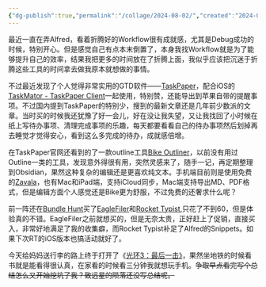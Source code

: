 ```yaml
---
{"dg-publish":true,"permalink":"/collage/2024-08-02/","created":"2024-08-02T19:12:49.000+08:00"}
---
```


最近一直在弄Alfred，看着折腾好的Workflow很有成就感，尤其是Debug成功的时候，特别开心。但是感觉自己有点本末倒置了，本身我找Workflow就是为了能够提升自己的效率，结果我把更多的时间放在了折腾上面，我似乎应该把沉迷于折腾这些工具的时间拿去做我原本就想做的事情。

不过最近发现了个人觉得非常实用的GTD软件——[TaskPaper](https://www.taskpaper.com/)，配合iOS的[TaskMator - TaskPaper Client](https://apps.apple.com/cn/app/taskmator-taskpaper-client/id806250172)一起使用，特别赞，还能导出到苹果自带的提醒事项。不过国内提到TaskPaper的特别少，搜到的最新文章还是几年前少数派的文章。当时买的时候我还犹豫了好一会儿，好在没让我失望，又让我找回了小时候在纸上写待办事项、清理完成事项的乐趣，每天都要看看自己的待办事项然后划掉再去睡觉才觉得安心，看到这么多完成的待办，成就感倍增。

在TaskPaper官网还看到的了一款outline工具[Bike Outliner](https://www.hogbaysoftware.com/bike/)，以前没有用过Outline一类的工具，发现意外得很有用，突然灵感来了，随手一记，再定期整理到Obsidian，果然这种复杂的编辑还是更喜欢纯文本。手机端目前则是使用免费的[Zavala](https://zavala.vincode.io/)，也有Mac和iPad端，支持iCloud同步，Mac端支持导出MD、PDF格式，但是编辑方面个人感觉还是Bike更为舒服，不过免费的还奢求什么呢？

前一阵还在[Bundle Hunt](https://bundlehunt.com/bundle/2024-epic-utility-bundle)买了[EagleFiler](https://c-command.com/eaglefiler/)和[Rocket Typist](https://www.witt-software.com/rockettypist/),只花了不到60，但是体验真的不错。EagleFiler之前就想买的，但是无奈太贵，正好赶上了促销，直接买入，非常好地满足了我的收集癖，而Rocket Typist补足了Alfred的Snippets。如果下次RT的iOS版本也搞活动就好了。

今天给妈妈送行李的路上终于打开了《[光环3：最后一击》](https://book.douban.com/subject/1462658/)，果然坐地铁的时候看书就是能看得很认真，在家看的时候看三分钟我就想玩手机。~~争取早点看完写个总结怎么又开始挖坑了我？致远星的陨落还没写总结呢。~~